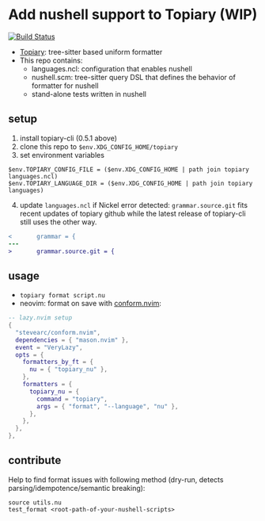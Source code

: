 # Add nushell support to Topiary (WIP)
[![Build Status](https://img.shields.io/github/actions/workflow/status/blindfs/topiary-nushell/ci.yml?branch=main)](https://github.com/blindfs/topiary-nushell/actions)

* [Topiary](https://github.com/tweag/topiary): tree-sitter based uniform formatter
* This repo contains:
  - languages.ncl: configuration that enables nushell
  - nushell.scm: tree-sitter query DSL that defines the behavior of formatter for nushell
  - stand-alone tests written in nushell

## setup

1. install topiary-cli (0.5.1 above)
2. clone this repo to `$env.XDG_CONFIG_HOME/topiary`
3. set environment variables

```nushell
$env.TOPIARY_CONFIG_FILE = ($env.XDG_CONFIG_HOME | path join topiary languages.ncl)
$env.TOPIARY_LANGUAGE_DIR = ($env.XDG_CONFIG_HOME | path join topiary languages)
```
4. update `languages.ncl` if Nickel error detected: `grammar.source.git` fits recent updates of topiary github
while the latest release of topiary-cli still uses the other way.

```diff
<       grammar = {
---
>       grammar.source.git = {
```

## usage

+ `topiary format script.nu`
+ neovim: format on save with [conform.nvim](https://github.com/stevearc/conform.nvim):

```lua
-- lazy.nvim setup
{
  "stevearc/conform.nvim",
  dependencies = { "mason.nvim" },
  event = "VeryLazy",
  opts = {
    formatters_by_ft = {
      nu = { "topiary_nu" },
    },
    formatters = {
      topiary_nu = {
        command = "topiary",
        args = { "format", "--language", "nu" },
      },
    },
  },
},
```

## contribute

Help to find format issues with following method (dry-run, detects parsing/idempotence/semantic breaking):

```nushell
source utils.nu
test_format <root-path-of-your-nushell-scripts>
```
